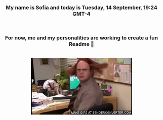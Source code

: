 


<div align="center">
<h3 >My name is Sofia and today is Tuesday, 14 September, 19:24 GMT-4</h3><br>
<h3 >For now, me and my personalities are working to create a fun Readme 👋
</h3><br>
<img src='img/dwight.gif' alt='working...'/>
</div>
